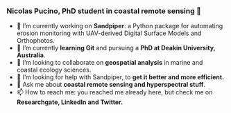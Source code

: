 ### Nicolas Pucino, PhD student in coastal remote sensing 👋 


- 🔭 I’m currently working on __Sandpiper__: a Python package for automating erosion monitoring with UAV-derived Digital Surface Models and Orthophotos.
- 🌱 I’m currently __learning Git__ and pursuing a __PhD at Deakin University, Australia__.
- 👯 I’m looking to collaborate on __geospatial analysis__ in marine and coastal ecology sciences.
- 🤔 I’m looking for help with Sandpiper, to __get it better and more efficient.__
- 💬 Ask me about __coastal remote sensing and hyperspectral stuff__.
- 📫 How to reach me: you reached me already here, but check me on __Researchgate, LinkedIn and Twitter.__
